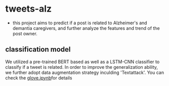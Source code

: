 # tweets-alz
- this project aims to predict if a post is related to Alzheimer's and demantia caregivers, and further analyze the features and trend of the post owner.
## classification model
We utilized a pre-trained BERT based as well as a LSTM-CNN classifier to classify if a tweet is related. In order to improve the generalization ability, we further adopt data augmentation strategy inculding 'Textattack'. You can check the [glove.ipynb](https://github.com/kzeng4/tweets-alz/blob/main/glove.ipynb)for details 
